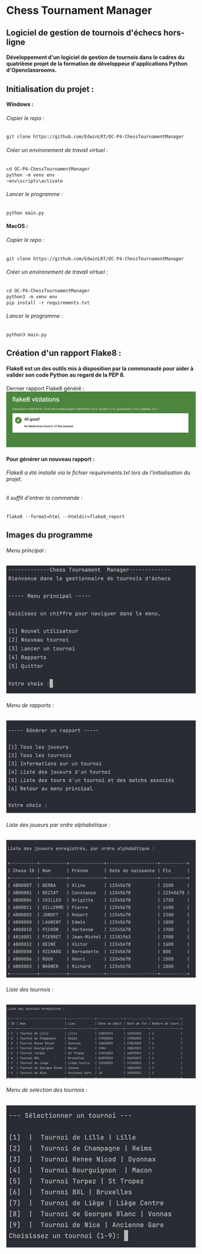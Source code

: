 

# Chess Tournament Manager
## Logiciel de gestion de tournois d'échecs hors-ligne
#### Développement d'un logiciel de gestion de tournois dans le cadres du quatrième projet de la formation de développeur d'applications Python d'Openclassrooms. 

## Initialisation du projet : 

#### Windows : 

###### Copier le repo : 
```
git clone https://github.com/EdwinLRT/OC-P4-ChessTournamentManager
```
######  Créer un environement de travail virtuel : 
```
cd OC-P4-ChessTournamentManager
python -m venv env 
~env\scripts\activate
```

######  Lancer le programme  : 
```
python main.py
```


#### MacOS : 

###### Copier le repo : 
```
git clone https://github.com/EdwinLRT/OC-P4-ChessTournamentManager
```
######  Créer un environement de travail virtuel : 
```
cd OC-P4-ChessTournamentManager
python3 -m venv env 
pip install -r requirements.txt
```
######  Lancer le programme  : 
```
python3 main.py
```

## Création d'un rapport Flake8 :
#### Flake8 est un des outils mis à disposition par la communauté pour aider à valider son code Python au regard de la PEP 8.


Dernier rapport Flake8 généré : 
![Dernier rapport Flake8 - 0 erreurs](/images/flake8-rapport-01-05-23.png "Dernier rapport Flake8")

#### Pour générer un nouveau rapport : 

######  Flake8 a été installé via le fichier requirements.txt lors de l'initialisation du projet.
###### Il suffit d'entrer la commande : 
```
flake8 --format=html --htmldir=flake8_report
```


## Images du programme 

###### Menu principal :

![main-menu](/images/main_menu.png "main-menu")

###### Menu de rapports :

![report-menu](/images/report_menu.png "report_menu")

###### Liste des joueurs par ordre alphabétique :

![sorted_players_list_report](/images/sorted_players_list_report.png "sorted_players_list_report")

###### Liste des tournois :

![tournament_list_report](/images/tournament_list_report.png "tournament_list_report")

###### Menu de selection des tournois :

![tournament_seletion](/images/tournament_seletion.png "tournament_seletion")
